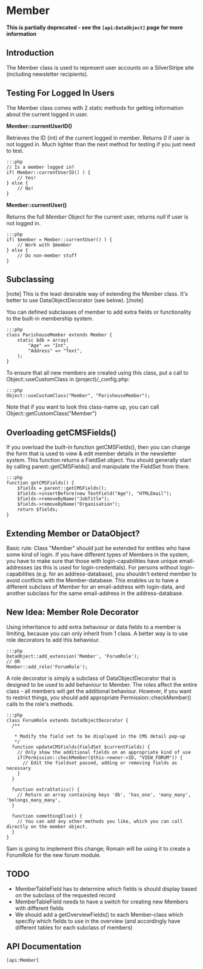 # Member

**This is partially deprecated - see the `[api:DataObject]` page for more information**

## Introduction

The Member class is used to represent user accounts on a SilverStripe site (including newsletter recipients).
 

## Testing For Logged In Users

The Member class comes with 2 static methods for getting information about the current logged in user.

**Member::currentUserID()**

Retrieves the ID (int) of the current logged in member.  Returns *0* if user is not logged in.  Much lighter than the
next method for testing if you just need to test.

	:::php
	// Is a member logged in?
	if( Member::currentUserID() ) {
		// Yes!
	} else {
		// No!
	}


**Member::currentUser()**

Returns the full *Member* Object for the current user, returns *null* if user is not logged in.

	:::php
	if( $member = Member::currentUser() ) {
		// Work with $member
	} else {
		// Do non-member stuff
	}



## Subclassing

[note]
This is the least desirable way of extending the Member class. It's better to use DataObjectDecorator (see below).
[/note]

You can defined subclasses of member to add extra fields or functionality to the built-in membership system.

	:::php
	class ParishouseMember extends Member {
		static $db = array(
			"Age" => "Int",
			"Address" => "Text",
		);
	}


To ensure that all new members are created using this class, put a call to Object::useCustomClass in
(project)/_config.php:

	:::php
	Object::useCustomClass("Member", "ParishouseMember");

Note that if you want to look this class-name up, you can call Object::getCustomClass("Member")

## Overloading getCMSFields()

If you overload the built-in function getCMSFields(), then you can change the form that is used to view & edit member
details in the newsletter system.  This function returns a FieldSet object.  You should generally start by calling
parent::getCMSFields() and manipulate the FieldSet from there.

	:::php
	function getCMSFields() {
		$fields = parent::getCMSFields();
		$fields->insertBefore(new TextField("Age"), "HTMLEmail");
		$fields->removeByName("JobTitle");
		$fields->removeByName("Organisation");
		return $fields;
	}


## Extending Member or DataObject?

Basic rule: Class "Member" should just be extended for entities who have some kind of login.
If you have different types of Members in the system, you have to make sure that those with login-capabilities have
unique email-addresses (as this is used for login-credentials). 
For persons without login-capabilities (e.g. for an address-database), you shouldn't extend member to avoid conflicts
with the Member-database. This enables us to have a different subclass of Member for an email-address with login-data,
and another subclass for the same email-address in the address-database.

## New Idea: Member Role Decorator

Using inheritance to add extra behaviour or data fields to a member is limiting, because you can only inherit from 1
class.  A better way is to use role decorators to add this behaviour.

	:::php
	DataObject::add_extension('Member', 'ForumRole');
	// OR
	Member::add_role('ForumRole');


A role decorator is simply a subclass of DataObjectDecorator that is designed to be used to add behaviour to Member. 
The roles affect the entire class - all members will get the additional behaviour.  However, if you want to restrict
things, you should add appropriate Permission::checkMember() calls to the role's methods.

	:::php
	class ForumRole extends DataObjectDecorator {
	  /**
	
	   * Modify the field set to be displayed in the CMS detail pop-up
	   */
	  function updateCMSFields(FieldSet $currentFields) {
	    // Only show the additional fields on an appropriate kind of use 
	    if(Permission::checkMember($this->owner->ID, "VIEW_FORUM")) {
	      // Edit the fieldset passed, adding or removing fields as necessary
	    }
	  }
	
	  function extraStatics() {
	    // Return an array containing keys 'db', 'has_one', 'many_many', 'belongs_many_many',
	  }
	
	  function somethingElse() {
	    // You can add any other methods you like, which you can call directly on the member object.
	  }
	}


Sam is going to implement this change; Romain will be using it to create a ForumRole for the new forum module.

## TODO

*  MemberTableField has to determine which fields is should display based on the subclass of the requested record
*  MemberTableField needs to have a switch for creating new Members with different fields
*  We should add a getOverviewFields() to each Member-class which specifiy which fields to use in the overview (and
accordingly have different tables for each subclass of members)

## API Documentation

`[api:Member]`
